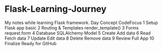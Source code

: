 # Flask-Learning-Journey
My notes while learning Flask framework.
Day  	Concept    	          CodeFocus
1    	Setup      	          Flask app basic
2	    Routing & Templates  	render_template()
3	    Forms                	request.form
4    	Database            	SQLAlchemy Model
5	    Create              	Add data
6    	Read                	Fetch data
7	    Update              	Edit data
8    	Delete	              Remove data
9	    Review              	Full App
10   	Finalize	            Ready for GitHub
